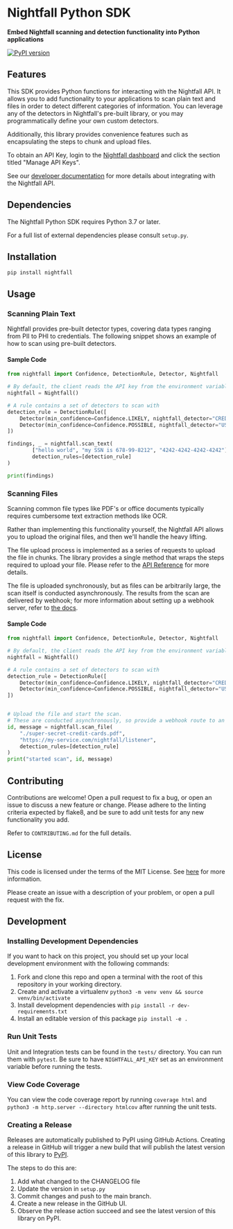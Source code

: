 # Nightfall Python SDK

**Embed Nightfall scanning and detection functionality into Python applications**

[![PyPI version](https://badge.fury.io/py/nightfall.svg)](https://badge.fury.io/py/nightfall)

##  Features

This SDK provides Python functions for interacting with the Nightfall API. It allows you to add functionality to your
applications to scan plain text and files in order to detect different categories of information. You can leverage any
of the detectors in Nightfall's pre-built library, or you may programmatically define your own custom detectors.

Additionally, this library provides convenience features such as encapsulating the steps to chunk and upload files.

To obtain an API Key, login to the [Nightfall dashboard](https://app.nightfall.ai/) and click the section
titled "Manage API Keys".

See our [developer documentation](https://docs.nightfall.ai/docs/entities-and-terms-to-know) for more details about
integrating with the Nightfall API.

## Dependencies

The Nightfall Python SDK requires Python 3.7 or later.

For a full list of external dependencies please consult `setup.py`.


## Installation

```
pip install nightfall
```

## Usage


### Scanning Plain Text

Nightfall provides pre-built detector types, covering data types ranging from PII to PHI to credentials. The following
snippet shows an example of how to scan using pre-built detectors.

####  Sample Code

```python
from nightfall import Confidence, DetectionRule, Detector, Nightfall

# By default, the client reads the API key from the environment variable NIGHTFALL_API_KEY
nightfall = Nightfall()

# A rule contains a set of detectors to scan with
detection_rule = DetectionRule([
    Detector(min_confidence=Confidence.LIKELY, nightfall_detector="CREDIT_CARD_NUMBER"),
    Detector(min_confidence=Confidence.POSSIBLE, nightfall_detector="US_SOCIAL_SECURITY_NUMBER"),
])

findings, _ = nightfall.scan_text(
        ["hello world", "my SSN is 678-99-8212", "4242-4242-4242-4242"],
        detection_rules=[detection_rule]
)

print(findings)
```

### Scanning Files

Scanning common file types like PDF's or office documents typically requires cumbersome text
extraction methods like OCR.

Rather than implementing this functionality yourself, the Nightfall API allows you to upload the
original files, and then we'll handle the heavy lifting.

The file upload process is implemented as a series of requests to upload the file in chunks. The library
provides a single method that wraps the steps required to upload your file. Please refer to the
[API Reference](https://docs.nightfall.ai/reference) for more details.

The file is uploaded synchronously, but as files can be arbitrarily large, the scan itself is conducted asynchronously.
The results from the scan are delivered by webhook; for more information about setting up a webhook server, refer to
[the docs](https://docs.nightfall.ai/docs/creating-a-webhook-server).

#### Sample Code

```python
from nightfall import Confidence, DetectionRule, Detector, Nightfall

# By default, the client reads the API key from the environment variable NIGHTFALL_API_KEY
nightfall = Nightfall()

# A rule contains a set of detectors to scan with
detection_rule = DetectionRule([
    Detector(min_confidence=Confidence.LIKELY, nightfall_detector="CREDIT_CARD_NUMBER"),
    Detector(min_confidence=Confidence.POSSIBLE, nightfall_detector="US_SOCIAL_SECURITY_NUMBER"),
])


# Upload the file and start the scan.
# These are conducted asynchronously, so provide a webhook route to an HTTPS server to send results to.
id, message = nightfall.scan_file(
    "./super-secret-credit-cards.pdf",
    "https://my-service.com/nightfall/listener",
    detection_rules=[detection_rule]
)
print("started scan", id, message)
```

## Contributing

Contributions are welcome! Open a pull request to fix a bug, or open an issue to discuss a new feature
or change. Please adhere to the linting criteria expected by flake8, and be sure to add unit tests for
any new functionality you add.

Refer to `CONTRIBUTING.md` for the full details.

## License

This code is licensed under the terms of the MIT License. See [here](https://opensource.org/licenses/MIT)
for more information.

Please create an issue with a description of your problem, or open a pull request with the fix.

## Development

### Installing Development Dependencies

If you want to hack on this project, you should set up your local development
environment with the following commands:

1. Fork and clone this repo and open a terminal with the root of this repository in your working directory.
1. Create and activate a virtualenv `python3 -m venv venv && source venv/bin/activate`
1. Install development dependencies with `pip install -r dev-requirements.txt`
1. Install an editable version of this package `pip install -e .`

### Run Unit Tests

Unit and Integration tests can be found in the `tests/` directory. You can run them with `pytest`. Be sure to have `NIGHTFALL_API_KEY` set as an environment variable before running the tests.

### View Code Coverage

You can view the code coverage report by running `coverage html` and `python3 -m http.server --directory htmlcov` after running the unit tests.

### Creating a Release

Releases are automatically published to PyPI using GitHub Actions. Creating a release in GitHub will trigger a new build that will publish the latest version of this library to [PyPI](https://pypi.org/project/nightfall/).

The steps to do this are:

1. Add what changed to the CHANGELOG file
2. Update the version in `setup.py`
3. Commit changes and push to the main branch.
4. Create a new release in the GitHub UI.
5. Observe the release action succeed and see the latest version of this library on PyPI.

